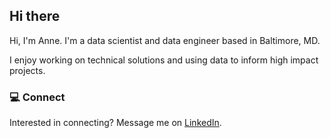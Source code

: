 ## Hi there 

Hi, I'm Anne. I'm a data scientist and data engineer based in Baltimore, MD. 

I enjoy working on technical solutions and using data to inform high impact projects.

### 💻 Connect
Interested in connecting? Message me on [LinkedIn](https://www.linkedin.com/in/anne-evered/).
